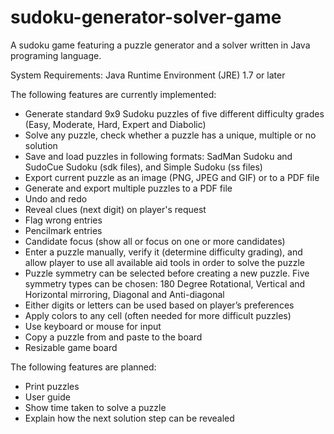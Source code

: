 sudoku-generator-solver-game
============================

A sudoku game featuring a puzzle generator and a solver written in Java programing language.

System Requirements: Java Runtime Environment (JRE) 1.7 or later

The following features are currently implemented:

- Generate standard 9x9 Sudoku puzzles of five different difficulty grades (Easy, Moderate, Hard, Expert and Diabolic)
- Solve any puzzle, check whether a puzzle has a unique, multiple or no solution
- Save and load puzzles in following formats: SadMan Sudoku and SudoCue Sudoku (sdk files), and Simple Sudoku (ss files)
- Export current puzzle as an image (PNG, JPEG and GIF) or to a PDF file
- Generate and export multiple puzzles to a PDF file
- Undo and redo
- Reveal clues (next digit) on player's request
- Flag wrong entries
- Pencilmark entries
- Candidate focus (show all or focus on one or more candidates)
- Enter a puzzle manually, verify it (determine difficulty grading), and allow player to use all available aid tools in order to solve the puzzle
- Puzzle symmetry can be selected before creating a new puzzle. Five symmetry types can be chosen: 180 Degree Rotational, Vertical and Horizontal mirroring, Diagonal and Anti-diagonal
- Either digits or letters can be used based on player’s preferences
- Apply colors to any cell (often needed for more difficult puzzles)
- Use keyboard or mouse for input
- Copy a puzzle from and paste to the board
- Resizable game board

The following features are planned:

- Print puzzles
- User guide
- Show time taken to solve a puzzle
- Explain how the next solution step can be revealed
